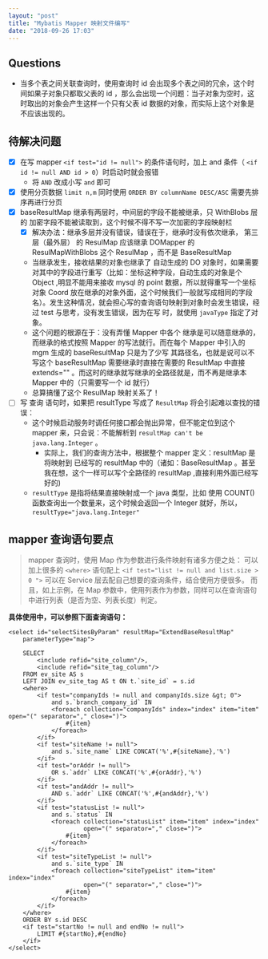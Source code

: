 ```yaml
---
layout: "post"
title: "Mybatis Mapper 映射文件编写"
date: "2018-09-26 17:03"
---
```


## Questions

- 当多个表之间关联查询时，使用查询时 id 会出现多个表之间的冗余，这个时间如果子对象只都取父表的 id ，那么会出现一个问题：当子对象为空时，这时取出的对象会产生这样一个只有父表 id 数据的对象，而实际上这个对象是不应该出现的。

## 待解决问题

- [x] 在写 mapper `<if test="id != null">` 的条件语句时，加上 and 条件（ `<if id != null AND id > 0`）时启动时就会报错
  - 将 `AND` 改成小写 `and` 即可
- [x] 使用分页数据 `limit n,m` 同时使用 `ORDER BY columnName DESC/ASC` 需要先排序再进行分页
- [x] baseResultMap 继承有两层时，中间层的字段不能被继承，只 WithBlobs 层的 加密字段不能被读取到，这个时候不得不写一次加密的字段映射栏
  - [x] 解决办法：继承多层并没有错误，错误在于，继承时没有依次继承， 第三层（最外层） 的 ResulMap 应该继承 DOMapper 的 ResulMapWithBlobs 这个 ResulMap ，而不是 BaseResultMap
  - 当继承发生，接收结果的对象也继承了 自动生成的 DO 对象时，如果需要对其中的字段进行重写（比如：坐标这种字段，自动生成的对象是个 Object ,明显不能用来接收 mysql 的 point 数据，所以就得重写一个坐标对象 Coord 放在继承的对象外面，这个时候我们一般就写成相同的字段名）。发生这种情况，就会担心写的查询语句映射到对象时会发生错误，经过 test 与思考，没有发生错误，因为在写 <resultMap> 时，就使用 `javaType` 指定了对象。
  - 这个问题的根源在于：没有弄懂 Mapper 中各个 <ResultMap> 继承是可以随意继承的，而继承的格式按照 Mapper 的写法就行。而在每个 Mapper 中引入的 mgm 生成的 baseResultMap 只是为了少写 其路径名，也就是说可以不写这个 baseResultMap 需要继承时直接在需要的 ResultMap 中直接 extends="" 。而这时的继承就写继承的全路径就是，而不再是继承本 Mapper 中的（只需要写一个 id 就行）
  - 总算搞懂了这个 ResulMap 映射关系了！
- [ ] 写 查询 语句时，如果把 resultType 写成了 `ResultMap` 将会引起难以查找的错误：
  - 这个时候启动服务时调任何接口都会抛出异常，但不能定位到这个 mapper 来，只会说：不能解析到
`resultMap can't be java.lang.Integer` 。
    - 实际上，我们的查询方法中，根据整个 mapper 定义：resultMap 是将映射到 已经写的 resultMap 中的（诸如：BaseResultMap 。甚至我在想，这个一样可以写个全路径的 resultMap ,直接利用外面已经写好的)
  - `resultType` 是指将结果直接映射成一个 java 类型，比如 使用 COUNT() 函数查询出一个数量来，这个时候会返回一个 Integer 就好，所以， `resultType="java.lang.Integer"`


## mapper 查询语句要点

>  mapper 查询时，使用 Map 作为参数进行条件映射有诸多方便之处：
> 可以加上很多的 `<where>` 语句配上 `<if test="list != null and list.size > 0 ">` 可以在 Service 层去配自己想要的查询条件，结合使用方便很多。
> 而且，如上示例，在 Map 参数中，使用列表作为参数，同样可以在查询语句中进行列表（是否为空、列表长度）判定。

 **具体使用中，可以参照下面查询语句：**

```
<select id="selectSitesByParam" resultMap="ExtendBaseResultMap"
    parameterType="map">

    SELECT
        <include refid="site_column"/>,
        <include refid="site_tag_column"/>
    FROM ev_site AS s
    LEFT JOIN ev_site_tag AS t ON t.`site_id` = s.id
    <where>
        <if test="companyIds != null and companyIds.size &gt; 0">
            and s.`branch_company_id` IN
            <foreach collection="companyIds" index="index" item="item" open="(" separator="," close=")">
                #{item}
            </foreach>
        </if>
        <if test="siteName != null">
            and s.`site_name` LIKE CONCAT('%',#{siteName},'%')
        </if>
        <if test="orAddr != null">
            OR s.`addr` LIKE CONCAT('%',#{orAddr},'%')
        </if>
        <if test="andAddr != null">
            AND s.`addr` LIKE CONCAT('%',#{andAddr},'%')
        </if>
        <if test="statusList != null">
            and s.`status` IN
            <foreach collection="statusList" item="item" index="index"
                     open="(" separator="," close=")">
                #{item}
            </foreach>
        </if>
        <if test="siteTypeList != null">
            and s.`site_type` IN
            <foreach collection="siteTypeList" item="item" index="index"
                     open="(" separator="," close=")">
                #{item}
            </foreach>
        </if>
    </where>
    ORDER BY s.id DESC
    <if test="startNo != null and endNo != null">
        LIMIT #{startNo},#{endNo}
    </if>
</select>
```
